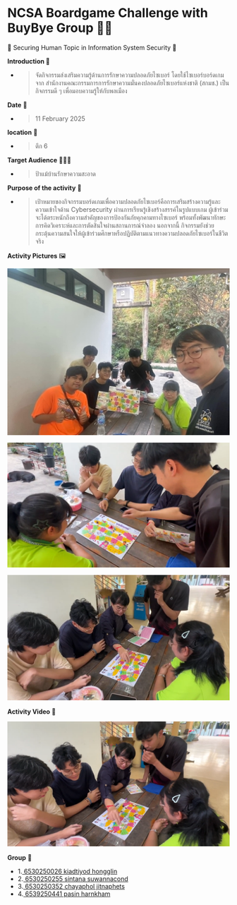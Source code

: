 # NCSA Boardgame Challenge with BuyBye Group 🥷💥

🤖 Securing Human Topic in Information System Security 🎲

**Introduction 📝**
- > จัดกิจกรรมส่งเสริมความรู้ด้านการรักษาความปลอดภัยไซเบอร์ โดยใช้ไซเบอร์บอร์ดเกมจาก สำนักงานคณะกรรมการการรักษาความมั่นคงปลอดภัยไซเบอร์แห่งชาติ (สกมช.) เป็นกิจกรรมดี ๆ เพื่อมอบความรู้ให้กับพลเมือง

**Date** 📆
- >11 February 2025

**location** 📍
- >ตึก 6

**Target Audience** 👩🏻‍💼
- >ป้าแม้บ้านรักษาความสะอาด

**Purpose of the activity** 🎯
- >เป้าหมายของกิจกรรมบอร์ดเกมเพื่อความปลอดภัยไซเบอร์คือการเสริมสร้างความรู้และความเข้าใจด้าน Cybersecurity ผ่านการเรียนรู้เชิงสร้างสรรค์ในรูปแบบเกม ผู้เข้าร่วมจะได้ตระหนักถึงความสำคัญของการป้องกันภัยคุกคามทางไซเบอร์ พร้อมทั้งพัฒนาทักษะการคิดวิเคราะห์และการตัดสินใจผ่านสถานการณ์จำลอง นอกจากนี้ กิจกรรมยังช่วยกระตุ้นความสนใจให้ผู้เข้าร่วมศึกษาหรือปฏิบัติตามแนวทางความปลอดภัยไซเบอร์ในชีวิตจริง

**Activity Pictures** 🖼️

![pic1](image_folder/picture1.jfif)

![pic2](image_folder/picture2.png)

![pic3](image_folder/picture3.png)

**Activity Video** 🎥

[![pic4](image_folder/picture4.png)](https://drive.google.com/file/d/1HLKt8FE0QQgpJ3HYz0s5NFJ9HZj5L86G/view?usp=sharing)

**Group** 🤼

- 1.[ 6530250026 kiadtiyod hongglin  ](https://ProfesserSwitch.github.io/board-game) 
- 2.[ 6530250255 sintana suwannacond](https://copyyu.github.io/boardgame) 
- 3.[ 6530250352 chayaphol jitnaphets ](https://sintana11.github.io/boardgame) 
- 4.[ 6539250441 pasin harnkham ](https://mater3214.github.io/boardgame) 
